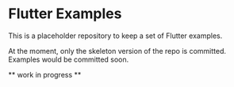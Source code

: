 # Flutter Examples

This is a placeholder repository to keep a set of Flutter examples.

At the moment, only the skeleton version of the repo is committed. Examples would be committed soon. 

** work in progress **
